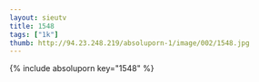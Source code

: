 ```yaml
--- 
layout: sieutv
title: 1548
tags: ["1k"]
thumb: http://94.23.248.219/absoluporn-1/image/002/1548.jpg
---
```

{% include absoluporn key="1548" %} 
